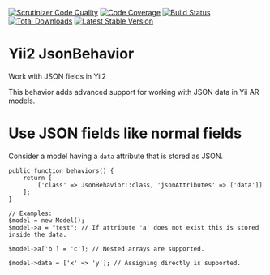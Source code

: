 [![Scrutinizer Code Quality](https://scrutinizer-ci.com/g/SAM-IT/yii2-jsonbehavior/badges/quality-score.png?b=master)](https://scrutinizer-ci.com/g/SAM-IT/yii2-jsonbehavior/?branch=master)
[![Code Coverage](https://scrutinizer-ci.com/g/SAM-IT/yii2-jsonbehavior/badges/coverage.png?b=master)](https://scrutinizer-ci.com/g/SAM-IT/yii2-jsonbehavior/?branch=master)
[![Build Status](https://scrutinizer-ci.com/g/SAM-IT/yii2-jsonbehavior/badges/build.png?b=master)](https://scrutinizer-ci.com/g/SAM-IT/yii2-jsonbehavior/build-status/master)
[![Total Downloads](https://poser.pugx.org/sam-it/yii2-jsonbehavior/downloads)](https://packagist.org/packages/sam-it/yii2-jsonbehavior)
[![Latest Stable Version](https://poser.pugx.org/sam-it/yii2-jsonbehavior/v/stable)](https://packagist.org/packages/sam-it/yii2-jsonbehavior)

# Yii2 JsonBehavior
Work with JSON fields in Yii2

This behavior adds advanced support for working with JSON data in Yii AR models.

# Use JSON fields like normal fields
Consider a model having a `data` attribute that is stored as JSON.
````
public function behaviors() {
    return [
        ['class' => JsonBehavior::class, 'jsonAttributes' => ['data']]
    ];
}

// Examples:
$model = new Model();
$model->a = "test"; // If attribute 'a' does not exist this is stored inside the data.

$model->a['b'] = 'c']; // Nested arrays are supported.

$model->data = ['x' => 'y']; // Assigning directly is supported.
````

